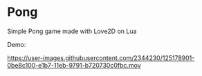 # Pong

Simple Pong game made with Love2D on Lua

Demo:


https://user-images.githubusercontent.com/2344230/125178901-0be8c100-e1b7-11eb-9791-b720730c0fbc.mov

